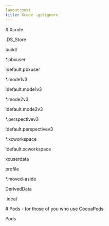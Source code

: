 ```yaml
---
layout:post
title: Xcode .gitignore
---
```


\# Xcode

.DS_Store

build/

*.pbxuser

!default.pbxuser

*.mode1v3

!default.mode1v3

*.mode2v3

!default.mode2v3

*.perspectivev3

!default.perspectivev3

*.xcworkspace

!default.xcworkspace

xcuserdata

profile

*.moved-aside

DerivedData

.idea/

\# Pods - for those of you who use CocoaPods

Pods

